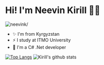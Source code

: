 # Hi! I'm Neevin Kirill 👋😄

<img src=https://badges.pufler.dev/years/neevink alt=neevink/>
  
- ✨ I'm from Kyrgyzstan
- ⚡ I study at ITMO University
- 💬 I'm a C# .Net developer

[![Top Langs](https://github-readme-stats.vercel.app/api/top-langs/?username=neevink)](https://github.com/neevink/github-readme-stats)
![Kirill's github stats](https://github-readme-stats.vercel.app/api?username=neevink&show_icons=true)
<!--
**neevink/neevink** is a ✨ _special_ ✨ repository because its `README.md` (this file) appears on your GitHub profile.

Here are some ideas to get you started:

- 🔭 I’m currently working on ...
- 🌱 I’m currently learning ...
- 👯 I’m looking to collaborate on ...
- 🤔 I’m looking for help with ...
- 💬 Ask me about ...
- 📫 How to reach me: ...
- 😄 Pronouns: ...
- ⚡ Fun fact: ...
-->

